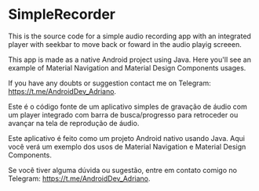 # SimpleRecorder

This is the source code for a simple audio recording app with an integrated player with seekbar to move back or foward in the audio playig screeen.

This app is made as a native Android project using Java.
Here you'll see an example of Material Navigation and Material Design Components usages.

If you have any doubts or suggestion contact me on Telegram: https://t.me/AndroidDev_Adriano.




Este é o código fonte de um aplicativo simples de gravação de áudio com um player integrado com barra de busca/progresso para retroceder ou avançar na tela de reprodução de áudio.

Este aplicativo é feito como um projeto Android nativo usando Java.
Aqui você verá um exemplo dos usos de Material Navigation e Material Design Components.

Se você tiver alguma dúvida ou sugestão, entre em contato comigo no Telegram: https://t.me/AndroidDev_Adriano.
